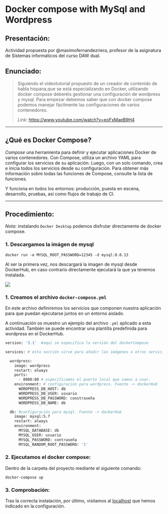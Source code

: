 # **Docker compose with MySql and Wordpress**

## **Presentación:**

Actividad propuesta por @maximofernandezriera, profesor de la asignatura de Sistemas informáticos del curso DAW dual.

## **Enunciado:**

> Siguiendo el videotutorial propuesto de un creador de contenido  de habla hispana,que se está especializando en Docker, utilizando docker compose deberéis gestionar una configuración de wordpress y mysql. Para empezar debemos saber que con docker compose podemos manejar fácilmente las configuraciones de varios contenedores.
> 
> *Link:* https://www.youtube.com/watch?v=eoFxMaeB9H4

---


## **¿Qué es Docker Compose?**

*Compose* una herramienta para definir y ejecutar aplicaciones Docker de varios contenedores. Con Compose, utiliza un archivo YAML para configurar los servicios de su aplicación. Luego, con un solo comando, crea e inicia todos los servicios desde su configuración. Para obtener más información sobre todas las funciones de Compose, consulte la lista de funciones.

Y funciona en todos los entornos: producción, puesta en escena, desarrollo, pruebas, así como flujos de trabajo de CI.


---

## **Procedimiento:**

*Nota:* instalando `Docker Desktop` podemos disfrutar directamente de docker compose.

### 1. **Descargamos la imágen de mysql**

```docker
docker run -e MYSQL_ROOT_PASSWORD=12345 -d mysql:8.0.13

```

Al ser la primera vez, nos descargará la imagen de mysql desde DockerHub, en caso contrario directamente ejecutará la que ya tenemos instalada. 

![](resources/1mysql-image.png)


### 1. **Creamos el archivo `docker-compose.yml`**

En este archivo definiremos los servicios que componen nuestra aplicación para que puedan ejecutarse juntos en un entorno aislado. 

A continuación os muestro un ejemplo del archivo `.yml`  aplicado a esta actividad. También se puede encontrar una plantilla predefinida para wordpress en el DockerHub.

```dockerfile
version: '3.1'  #aquí se especifíca la versión del dockerCompose

services: # esta sección sirve para añadir las imágenes o otros servicios que vamos a usar 

  wordpress:
    image: wordpress
    restart: always
    ports:
      - 8080:80 # especificamos el puerto local que vamos a usar.
    environment: # configuración para wordpress. Fuente -> dockerHub
      WORDPRESS_DB_HOST: db
      WORDPRESS_DB_USER: usuario
      WORDPRESS_DB_PASSWORD: constraseña
      WORDPRESS_DB_NAME: db

  db: #configuración para mysql. Fuente -> dockerHub
    image: mysql:5.7
    restart: always
    environment:
      MYSQL_DATABASE: db
      MYSQL_USER: usuario
      MYSQL_PASSWORD: contraseña
      MYSQL_RANDOM_ROOT_PASSWORD: '1'
```

### 2. **Ejecutamos el docker compose:**

Dentro de la carpeta del proyecto mediante el siguiente comando:
```powershell-interactive
docker-compose up
```




### 3. **Comprobación:**

Tras la correcta instalación, por último, visitamos al [localhost](http://localhost:8080/wp-admin/install.php) que hemos indicado en la configuración.
